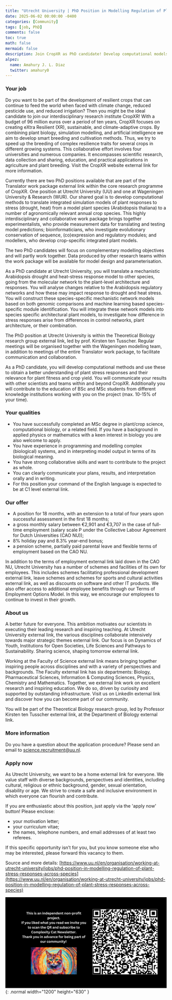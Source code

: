```yaml
---
title: "Utrecht University | PhD Position in Modelling Regulation of Plant Stress Responses across Species"
date: 2025-06-02 00:00:00 -0400
categories: [Community]
tags: [job, PhD]
comments: false
toc: true
math: false
mermaid: false
description: Join CropXR as PhD candidate! Develop computational models to translate drought & heat stress responses from a model plant species (Arabidopsis thaliana) to crops. Combine plant biology and computational modelling in a dynamic and interdisciplinary setting.
alpez:
  name: Amahury J. L. Diaz
  twitter: amahury0
---
```

### Your job
Do you want to be part of the development of resilient crops that can continue to feed the world when faced with climate change, reduced pesticide use, and reduced irrigation? Then you might be the ideal candidate to join our interdisciplinary research institute CropXR! With a budget of 96 million euros over a period of ten years, CropXR focuses on creating eXtra Resilient (XR), sustainable, and climate-adaptive crops. By combining plant biology, simulation modelling, and artificial intelligence we aim to develop smart breeding and cultivation methods. Thus, we try to speed up the breeding of complex resilience traits for several crops in different growing systems. This collaborative effort involves four universities and numerous companies. It encompasses scientific research, data collection and sharing, education, and practical applications in agriculture and plant breeding. Visit the CropXR website external link for more information.

Currently there are two PhD positions available that are part of the Translator work package external link within the core research programme of CropXR. One position at Utrecht University (UU) and one at Wageningen University & Research (WUR). Our shared goal is to develop computational methods to translate integrated simulation models of plant responses to stress (drought, heat) from a model plant species (Arabidopsis thaliana) to a number of agronomically relevant annual crop species. This highly interdisciplinary and collaborative work package brings together experimentalists, who provide measurement data for translating and testing model predictions; bioinformaticians, who investigate evolutionary conservation of sequence, (co)expression and regulatory modules; and modellers, who develop crop-specific integrated plant models.

The two PhD candidates will focus on complementary modelling objectives and will partly work together. Data produced by other research teams within the work package will be available for model design and parameterisation.

As a PhD candidate at Utrecht University, you will translate a mechanistic Arabidopsis drought and heat-stress response model to other species, going from the molecular network to the plant-level architecture and responses. You will analyse changes relative to the Arabidopsis regulatory networks and how these may impact response to drought and heat stress. You will construct these species-specific mechanistic network models based on both genomic comparisons and machine learning based species-specific module identification. You will integrate these network models into species specific architectural plant models, to investigate how difference in stress responses arise from differences in control networks, plant architecture, or their combination.

The PhD position at Utrecht University is within the Theoretical Biology research group external link, led by prof. Kirsten ten Tusscher. Regular meetings will be organised together with the Wageningen modelling team, in addition to meetings of the entire Translator work package, to facilitate communication and collaboration.

As a PhD candidate, you will develop computational methods and use these to obtain a better understanding of plant stress responses and their relevance for plant fitness and crop yield. You will communicate your results with other scientists and teams within and beyond CropXR. Additionally you will contribute to the education of BSc and MSc students from different knowledge institutions working with you on the project (max. 10-15% of your time).

### Your qualities
- You have successfully completed an MSc degree in plant/crop science, computational biology, or a related field. If you have a background in applied physics or mathematics with a keen interest in biology you are also welcome to apply.
- You have experience in programming and modelling complex (biological) systems, and in interpreting model output in terms of its biological meaning.
- You have strong collaborative skills and want to contribute to the project as whole.
- You can clearly communicate your plans, results, and interpretation orally and in writing.
- For this position your command of the English language is expected to be at C1 level external link.

### Our offer
- A position for 18 months, with an extension to a total of four years upon successful assessment in the first 18 months;
- a gross monthly salary between €2,901 and €3,707 in the case of full-time employment (salary scale P under the Collective Labour Agreement for Dutch Universities (CAO NU));
- 8% holiday pay and 8.3% year-end bonus;
- a pension scheme, partially paid parental leave and flexible terms of employment based on the CAO NU. 

In addition to the terms of employment external link laid down in the CAO NU, Utrecht University has a number of schemes and facilities of its own for employees. This includes schemes facilitating professional development external link, leave schemes and schemes for sports and cultural activities external link, as well as discounts on software and other IT products. We also offer access to additional employee benefits through our Terms of Employment Options Model. In this way, we encourage our employees to continue to invest in their growth.

### About us
A better future for everyone. This ambition motivates our scientists in executing their leading research and inspiring teaching. At Utrecht University external link, the various disciplines collaborate intensively towards major strategic themes external link. Our focus is on Dynamics of Youth, Institutions for Open Societies, Life Sciences and Pathways to Sustainability. Sharing science, shaping tomorrow external link.

Working at the Faculty of Science external link means bringing together inspiring people across disciplines and with a variety of perspectives and backgrounds. The Faculty external link has six departments: Biology, Pharmaceutical Sciences, Information & Computing Sciences, Physics, Chemistry and Mathematics. Together, we external link work on excellent research and inspiring education. We do so, driven by curiosity and supported by outstanding infrastructure. Visit us on LinkedIn external link and discover how you can become part of our community.

You will be part of the Theoretical Biology research group, led by Professor Kirsten ten Tusscher external link, at the Department of Biology external link.

### More information
Do you have a question about the application procedure? Please send an email to science.recruitment@uu.nl.

### Apply now
As Utrecht University, we want to be a home external link for everyone. We value staff with diverse backgrounds, perspectives and identities, including cultural, religious or ethnic background, gender, sexual orientation, disability or age. We strive to create a safe and inclusive environment in which everyone can flourish and contribute.

If you are enthusiastic about this position, just apply via the 'apply now' button! Please enclose:
- your motivation letter;
- your curriculum vitae;
- the names, telephone numbers, and email addresses of at least two referees.

If this specific opportunity isn’t for you, but you know someone else who may be interested, please forward this vacancy to them.

Source and more details: [https://www.uu.nl/en/organisation/working-at-utrecht-university/jobs/phd-position-in-modelling-regulation-of-plant-stress-responses-across-species](https://www.uu.nl/en/organisation/working-at-utrecht-university/jobs/phd-position-in-modelling-regulation-of-plant-stress-responses-across-species)

![Desktop View](/assets/img/fix/complexity-cat-newsletter.png){: .normal width="1200" height="630" }
